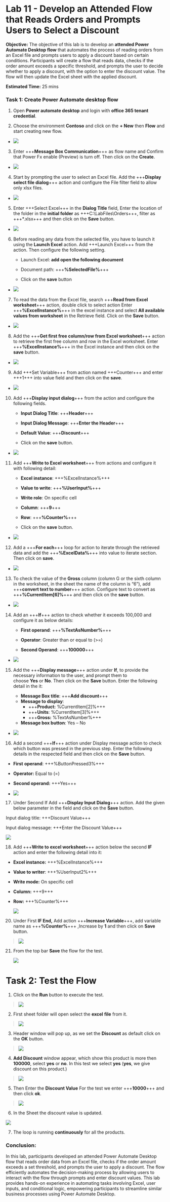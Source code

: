 # **Lab 11 - Develop an Attended Flow that Reads Orders and Prompts Users to Select a Discount**

**Objective:** The objective of this lab is to develop an **attended
Power Automate Desktop flow** that automates the process of reading
orders from an Excel file and prompts users to apply a discount based on
certain conditions. Participants will create a flow that reads data,
checks if the order amount exceeds a specific threshold, and prompts the
user to decide whether to apply a discount, with the option to enter the
discount value. The flow will then update the Excel sheet with the
applied discount.

**Estimated Time:** 25 mins

### Task 1: Create Power Automate desktop flow

1.  Open **Power automate desktop** and login with **office 365 tenant
    credential**.

2.  Choose the environment **Contoso** and click on the **+ New** then
    **Flow** and start creating new flow.

- ![](./media/image1.png)

3.  Enter +++**Message Box Communication**+++ as flow name and Confirm that Power Fx enable (Preview) is turn off. Then click on the **Create**.

- ![](./media/imagebz.png)

4.  Start by prompting the user to select an Excel file. Add the +++**Display select file dialog**+++ action and configure the File
    filter field to allow only xlsx files.

- ![](./media/image3.png)

5.  Enter +++Select Excel+++ in the **Dialog Title** field, Enter the location of the folder in the **initial folder** as +++C:\LabFiles\Orders+++, filter as +++*.xlsx+++ and then click on the **Save** button.

- ![](./media/image4.png)

6.  Before reading any data from the selected file, you have to launch
    it using the **Launch Excel** action. Add +++Launch Excel+++ from the
    action. Then configure the following setting.

    - Launch Excel: **add open the following document**

    - Document path: +++**%SelectedFile%**+++

    - Click on the **save** button

- ![](./media/image5.png)

7.  To read the data from the Excel file, search +++**Read from Excel worksheet**+++ action, double click to select action Enter +++**%ExcelInstance%**+++ in the excel instance and select **All available values from worksheet** in the Retrieve field. Click on the **Save** button.

- ![](./media/image6.png)

8.  Add the +++**Get first free column/row from Excel worksheet**+++ action to retrieve the first free column and row in the Excel worksheet. Enter +++**%ExcelInstance%**+++ in the Excel instance and then click on the **save** button.

- ![](./media/image7.png)

9.  Add +++Set Variable+++ from action named +++Counter+++ and enter +++1+++ into value field and then click on the **save**.

- ![](./media/image8.png)

10. Add +++**Display input dialog**+++ from the action and configure the following fields.

    - **Input Dialog Title**: +++**Header**+++

    - **Input Dialog Message**: +++**Enter the Header**+++

    - **Default Value**: +++**Discount**+++

    - Click on the **save** button.

- ![](./media/image9.png)

11. Add +++**Write to Excel worksheet**+++ from actions and configure it with following detail:

    - **Excel instance**: +++%ExcelInstance%+++

    - **Value to write**: +++**%UserInput%**+++

    - **Write role**: On specific cell

    - **Column**: +++**9**+++

    - **Row**: +++**%Counter%**+++

    - Click on the **save** button.

- ![](./media/image10.png)

12. Add a +++**For each**+++ loop for action to iterate through the retrieved data and add the +++**%ExcelData%**+++ into value to iterate section. Then click on **save**.

- ![](./media/image11.png)

13. To check the value of the **Gross** column (column G or the sixth column in the worksheet, in the sheet the name of the column is “6”), add +++**convert text to number**+++ action. Configure text to convert as +++**%CurrentItem\[6\]%**+++ and then click on the **save** button.

- ![](./media/image12.png)

14. Add an +++**If**+++ action to check whether it exceeds 100,000 and configure it as below details:

    - **First operand**: +++**%TextAsNumber%**+++

    - **Operator**: Greater than or equal to (\>=)

    - **Second Operand**: +++**100000**+++

- ![](./media/image13.png)

15. Add the +++**Display message**+++ action under **If**, to provide the necessary information to the user, and prompt them to choose **Yes** or **No**. Then click on the **Save** button. Enter the following detail in the it:

    - **Message Box title**: +++**Add discount**+++
    - **Message to display**:
      - +++**Product:** %CurrentItem\[2\]%+++
      - +++**Units**: %CurrentItem\[3\]%+++
      - +++**Gross:** %TextAsNumber%+++
    - **Message box button**: Yes – No

- ![](./media/image14.png)

16. Add a second +++**If**+++ action under Display message action to check which button was pressed in the previous step. Enter the following details in the respected field and then click on the **Save** button.

- **First** **operand**: +++%ButtonPressed3%+++

- **Operator:** Equal to (=)

- **Second operand:** +++Yes+++


- ![](./media/image15.png)

17. Under Second If Add +++**Display Input Dialog**+++ action. Add the given below parameter in the field and click on the **Save** button.

Input dialog title: +++Discount Value+++

Input dialog message: +++Enter the Discount Value+++

![](./media/image16.png)

18. Add +++**Write to excel worksheet**+++ action below the second **IF** action and enter the following detail into it:

- **Excel instance:** +++%ExcelInstance%+++
- **Value to writer**: +++%UserInput2%+++
- **Write mode:** On specific cell
- **Column:** +++9+++
- **Row:** +++%Counter%+++  
    
  ![](./media/image17.png)

20. Under First **IF End,** Add action +++**Increase Variable**+++, add variable name as +++**%Counter%**+++ ,Increase by **1** and then click on **Save** button.

> ![](./media/image18.png)

21. From the top bar **Save** the flow for the test.  
      
    ![](./media/image19.png)

# Task 2: Test the Flow

1.  Click on the **Run** button to execute the test.

> ![](./media/image20.png)

2.  First sheet folder will open select the **excel** **file** from it.

> ![](./media/image21.png)

3.  Header window will pop up, as we set the **Discount** as default click on the **OK** button.

> ![](./media/image22.png)

4.  **Add Discount** window appear, which show this product is more then **100000**, select **yes** or **no**. In this test we select **yes** (**yes**, we give discount on this product.)

> ![](./media/image23.png)

5.  Then Enter the **Discount Value** For the test we enter +++**10000**+++ and then click **ok**.

> ![](./media/image24.png)

6.  In the Sheet the discount value is updated.

![](./media/image25.png)

7.  The loop is running **continuously** for all the products.

### Conclusion:

In this lab, participants developed an attended Power Automate Desktop
flow that reads order data from an Excel file, checks if the order
amount exceeds a set threshold, and prompts the user to apply a
discount. The flow efficiently automates the decision-making process by
allowing users to interact with the flow through prompts and enter
discount values. This lab provides hands-on experience in automating
tasks involving Excel, user inputs, and conditional logic, empowering
participants to streamline similar business processes using Power
Automate Desktop.
